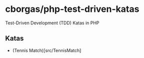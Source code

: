 # cborgas/php-test-driven-katas

Test-Driven Development (TDD) Katas in PHP

## Katas
- (Tennis Match)[src/TennisMatch]